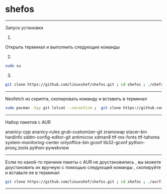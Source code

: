 # shefos
------------------------------

Запуск установки

1)

Открыть терминал и выполнить следующие команды

2)
```bash
sudo su
```
3)
```bash
git clone https://github.com/linuxshef/shefos.git ; cd shefos ; ./shefos
```
-------------------------------

Neofetch из скрипта, скопировать команду и вставить в терминал

```bash
sudo pacman -Syy git lolcat --noconfirm ;  git clone https://github.com/linuxshef/shefos.git ; rm -Rf ~/.config/neofetch/config.conf ; mv shefos/config/neofetch/config.conf ~/.config/neofetch/ ; rm -Rf shefos
```

-------------------------------


Набор пакетов с AUR

ananicy-cpp ananicy-rules grub-customizer-git zramswap stacer-bin hardinfo sddm-config-editor-git antimicrox xdman8 ttf-ms-fonts ttf-tahoma system-monitoring-center onlyoffice-bin gconf  lib32-gconf python-proxy_tools python-pywebview


-------------------------------


Еслм по какой-то причине пакеты с AUR не доустановились , вы можете доустановить их вручную с помощью следующей команды , скопируйте и вставьте ее в терминал
```bash
git clone https://github.com/linuxshef/shefos.git ; cd shefos ; ./aurfix ; rm -Rf shefos ; sleep 2 ; reboot
```

--------------------------------
